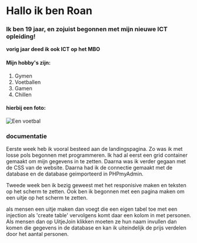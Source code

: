 # Hallo ik ben Roan

### Ik ben 19 jaar, en zojuist begonnen met mijn nieuwe ICT opleiding!

**vorig jaar deed ik ook ICT op het MBO**

#### Mijn hobby's zijn:

1. Gymen
2. Voetballen
3. Gamen
4. Chillen

#### hierbij een foto:

![Een voetbal](https://images0.persgroep.net/rcs/VFKAvbQ_wUj6pqP1afYzxeFsUuA/diocontent/234886879/_fitwidth/694/?appId=21791a8992982cd8da851550a453bd7f&quality=0.8")

### documentatie

Eerste week heb ik vooral besteed aan de landingspagina. Zo was ik met losse pols begonnen met programmeren. Ik had al eerst een grid container gemaakt om mijn gegevens in te zetten. Daarna was ik verder gegaan met de CSS van de website. Daarna had ik de connectie gemaakt met de database en de database geimporteerd in PHPmyAdmin.

Tweede week ben ik bezig geweest met het responisive maken en teksten op het scherm te zetten.
Ook ben ik begonnen met een pagina maken om een uitje op het scherm te zetten.

als mensen een uitje maken dan voegt die een eigen tabel toe met een injection als 'create table' vervolgens komt daar een kolom in met personen. Als mensen dan op UitjeJoin klikken moeten ze hun naam invullen dan komen die gegevens in de database en kan ik uiteindelijk de prijs verdelen door het aantal personen.
